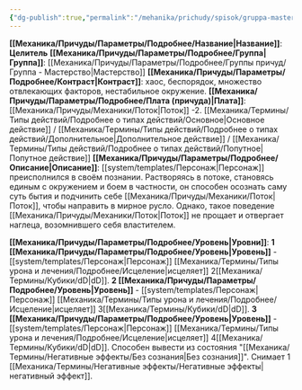 ```yaml
---
{"dg-publish":true,"permalink":"/mehanika/prichudy/spisok/gruppa-masterstvo/czelitel/"}
---
```


**[[Механика/Причуды/Параметры/Подробнее/Название\|Название]]**: **Целитель**
**[[Механика/Причуды/Параметры/Подробнее/Группа\|Группа]]**: [[Механика/Причуды/Параметры/Подробнее/Группы причуд/Группа - Мастерство\|Мастерство]] 
**[[Механика/Причуды/Параметры/Подробнее/Контраст\|Контраст]]**: хаос, беспорядок, множество отвлекающих факторов, нестабильное окружение.
**[[Механика/Причуды/Параметры/Подробнее/Плата (причуда)\|Плата]]**: [[Механика/Причуды/Механики/Поток\|Поток]] -2. [[Механика/Термины/Типы действий/Подробнее о типах действий/Основное\|Основное действие]] / [[Механика/Термины/Типы действий/Подробнее о типах действий/Дополнительное\|Дополнительное действие]] / [[Механика/Термины/Типы действий/Подробнее о типах действий/Попутное\|Попутное действие]]
**[[Механика/Причуды/Параметры/Подробнее/Описание\|Описание]]**: [[system/templates/Персонаж\|Персонаж]] преисполнился в своём познании. Растворяясь в потоке, становясь единым с окружением и боем в частности, он способен осознать саму суть бытия и подчинить себе [[Механика/Причуды/Механики/Поток\|Поток]], чтобы направить в мирное русло. Однако, такое поведение [[Механика/Причуды/Механики/Поток\|Поток]] не прощает и отвергает наглеца, возомнившего себя властителем. 

**[[Механика/Причуды/Параметры/Подробнее/Уровень\|Уровни]]**:
**1 [[Механика/Причуды/Параметры/Подробнее/Уровень\|Уровень]]** - [[system/templates/Персонаж\|Персонаж]] [[Механика/Термины/Типы урона и лечения/Подробнее/Исцеление\|исцеляет]] 2[[Механика/Термины/Кубики/dD\|dD]].
**2 [[Механика/Причуды/Параметры/Подробнее/Уровень\|Уровень]]** - [[system/templates/Персонаж\|Персонаж]] [[Механика/Термины/Типы урона и лечения/Подробнее/Исцеление\|исцеляет]] 3[[Механика/Термины/Кубики/dD\|dD]].
**3 [[Механика/Причуды/Параметры/Подробнее/Уровень\|Уровень]]** - [[system/templates/Персонаж\|Персонаж]] [[Механика/Термины/Типы урона и лечения/Подробнее/Исцеление\|исцеляет]] 4[[Механика/Термины/Кубики/dD\|dD]]. Способен вывести из состояния "[[Механика/Термины/Негативные эффекты/Без сознания\|Без сознания]]". Снимает 1 [[Механика/Термины/Негативные эффекты/Негативные эффекты\|негативный эффект]].